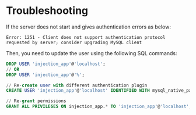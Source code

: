 # Troubleshooting

If the server does not start and gives authentication errors as below:

```text
Error: 1251 - Client does not support authentication protocol requested by server; consider upgrading MySQL client
```

Then, you need to update the user using the following SQL commands:

```sql
DROP USER 'injection_app'@'localhost';
// OR
DROP USER 'injection_app'@'%';

// Re-create user with different authentication plugin
CREATE USER 'injection_app'@'localhost' IDENTIFIED WITH mysql_native_password BY 'injection123';

// Re-grant permissions
GRANT ALL PRIVILEGES ON injection_app.* TO 'injection_app'@'localhost';
```
